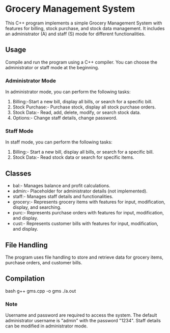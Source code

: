 # Grocery Management System

This C++ program implements a simple Grocery Management System with features for billing, stock purchase, and stock data management. It includes an administrator (A) and staff (S) mode for different functionalities.

## Usage

Compile and run the program using a C++ compiler. You can choose the administrator or staff mode at the beginning.

### Administrator Mode

In administrator mode, you can perform the following tasks:

1. Billing:-Start a new bill, display all bills, or search for a specific bill.
2. Stock Purchase:- Purchase stock, display all stock purchase orders.
3. Stock Data:- Read, add, delete, modify, or search stock data.
4. Options:- Change staff details, change password.

### Staff Mode

In staff mode, you can perform the following tasks:

1. Billing:- Start a new bill, display all bills, or search for a specific bill.
2. Stock Data:- Read stock data or search for specific items.

## Classes

- bal:- Manages balance and profit calculations.
- admin:- Placeholder for administrator details (not implemented).
- staff:- Manages staff details and functionalities.
- grocery:- Represents grocery items with features for input, modification, display, and searching.
- purc:- Represents purchase orders with features for input, modification, and display.
- cust:- Represents customer bills with features for input, modification, and display.

## File Handling

The program uses file handling to store and retrieve data for grocery items, purchase orders, and customer bills.

## Compilation

bash
g++ gms.cpp -o gms
./a.out

### Note

Username and password are required to access the system.
The default administrator username is "admin" with the password "1234".
Staff details can be modified in administrator mode.
